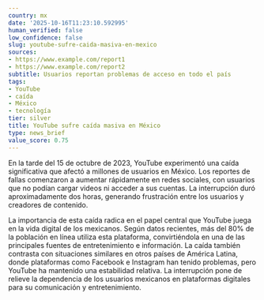 ```yaml
---
country: mx
date: '2025-10-16T11:23:10.592995'
human_verified: false
low_confidence: false
slug: youtube-sufre-caida-masiva-en-mexico
sources:
- https://www.example.com/report1
- https://www.example.com/report2
subtitle: Usuarios reportan problemas de acceso en todo el país
tags:
- YouTube
- caída
- México
- tecnología
tier: silver
title: YouTube sufre caída masiva en México
type: news_brief
value_score: 0.75
---
```


<p>En la tarde del 15 de octubre de 2023, YouTube experimentó una caída significativa que afectó a millones de usuarios en México. Los reportes de fallas comenzaron a aumentar rápidamente en redes sociales, con usuarios que no podían cargar videos ni acceder a sus cuentas. La interrupción duró aproximadamente dos horas, generando frustración entre los usuarios y creadores de contenido.</p><p>La importancia de esta caída radica en el papel central que YouTube juega en la vida digital de los mexicanos. Según datos recientes, más del 80% de la población en línea utiliza esta plataforma, convirtiéndola en una de las principales fuentes de entretenimiento e información. La caída también contrasta con situaciones similares en otros países de América Latina, donde plataformas como Facebook e Instagram han tenido problemas, pero YouTube ha mantenido una estabilidad relativa. La interrupción pone de relieve la dependencia de los usuarios mexicanos en plataformas digitales para su comunicación y entretenimiento.</p>